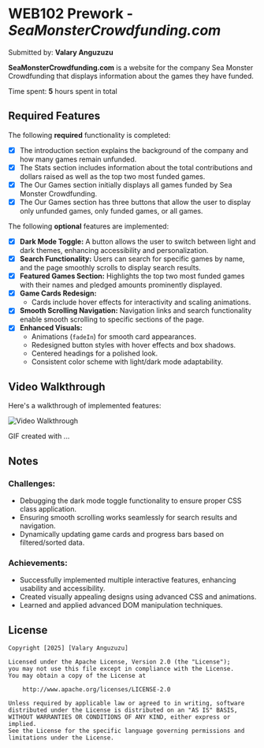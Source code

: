 
# WEB102 Prework - *SeaMonsterCrowdfunding.com*

Submitted by: **Valary Anguzuzu**

**SeaMonsterCrowdfunding.com** is a website for the company Sea Monster Crowdfunding that displays information about the games they have funded.

Time spent: **5** hours spent in total

## Required Features

The following **required** functionality is completed:

* [x] The introduction section explains the background of the company and how many games remain unfunded.
* [x] The Stats section includes information about the total contributions and dollars raised as well as the top two most funded games.
* [x] The Our Games section initially displays all games funded by Sea Monster Crowdfunding.
* [x] The Our Games section has three buttons that allow the user to display only unfunded games, only funded games, or all games.

The following **optional** features are implemented:

* [x] **Dark Mode Toggle:** A button allows the user to switch between light and dark themes, enhancing accessibility and personalization.
* [x] **Search Functionality:** Users can search for specific games by name, and the page smoothly scrolls to display search results.
* [x] **Featured Games Section:** Highlights the top two most funded games with their names and pledged amounts prominently displayed.
* [x] **Game Cards Redesign:** 
  - Cards include hover effects for interactivity and scaling animations.
* [x] **Smooth Scrolling Navigation:** Navigation links and search functionality enable smooth scrolling to specific sections of the page.
* [x] **Enhanced Visuals:**
  - Animations (`fadeIn`) for smooth card appearances.
  - Redesigned button styles with hover effects and box shadows.
  - Centered headings for a polished look.
  - Consistent color scheme with light/dark mode adaptability.

## Video Walkthrough

Here's a walkthrough of implemented features:

![Video Walkthrough](http://i.imgur.com/link/to/your/gif/file.gif)

<!-- Replace this with whatever GIF tool you used! -->
GIF created with ...  
<!-- Recommended tools:
[Kap](https://getkap.co/) for macOS
[ScreenToGif](https://www.screentogif.com/) for Windows
[peek](https://github.com/phw/peek) for Linux. -->

## Notes

### Challenges:
- Debugging the dark mode toggle functionality to ensure proper CSS class application.
- Ensuring smooth scrolling works seamlessly for search results and navigation.
- Dynamically updating game cards and progress bars based on filtered/sorted data.

### Achievements:
- Successfully implemented multiple interactive features, enhancing usability and accessibility.
- Created visually appealing designs using advanced CSS and animations.
- Learned and applied advanced DOM manipulation techniques.

## License

    Copyright [2025] [Valary Anguzuzu]

    Licensed under the Apache License, Version 2.0 (the "License");
    you may not use this file except in compliance with the License.
    You may obtain a copy of the License at

        http://www.apache.org/licenses/LICENSE-2.0

    Unless required by applicable law or agreed to in writing, software
    distributed under the License is distributed on an "AS IS" BASIS,
    WITHOUT WARRANTIES OR CONDITIONS OF ANY KIND, either express or implied.
    See the License for the specific language governing permissions and
    limitations under the License.
